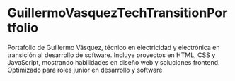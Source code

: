 # GuillermoVasquezTechTransitionPortfolio
Portafolio de Guillermo Vásquez, técnico en electricidad y electrónica en transición al desarrollo de software. Incluye proyectos en HTML, CSS y JavaScript, mostrando habilidades en diseño web y soluciones frontend. Optimizado para roles junior en desarrollo y software
